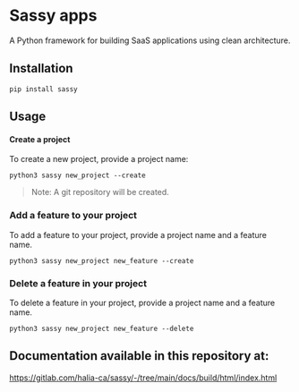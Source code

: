 # Sassy apps

A Python framework for building SaaS applications using clean architecture.


## Installation

```
pip install sassy
```

## Usage 

#### Create a project

To create a new project, provide a project name:

```
python3 sassy new_project --create
```

> Note: A git repository will be created.

### Add a feature to your project

To add a feature to your project, provide a project name and a feature name.

```
python3 sassy new_project new_feature --create
```


### Delete a feature in your project

To delete a feature in your project, provide a project name and a feature name.

```
python3 sassy new_project new_feature --delete
```

## Documentation available in this repository at:
https://gitlab.com/halia-ca/sassy/-/tree/main/docs/build/html/index.html
